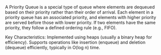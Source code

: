 A Priority Queue is a special type of queue where elements are dequeued based on their priority rather than their order of arrival. Each element in a priority queue has an associated priority, and elements with higher priority are served before those with lower priority. If two elements have the same priority, they follow a defined ordering rule (e.g., FIFO).

Key Characteristics:
Implemented using heaps (usually a binary heap for efficiency).
Supports operations like insertion (enqueue) and deletion (dequeue) efficiently, typically in O(log n) time.